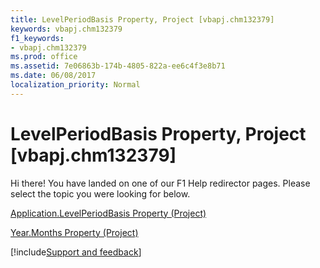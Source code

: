 ```yaml
---
title: LevelPeriodBasis Property, Project [vbapj.chm132379]
keywords: vbapj.chm132379
f1_keywords:
- vbapj.chm132379
ms.prod: office
ms.assetid: 7e06863b-174b-4805-822a-ee6c4f3e8b71
ms.date: 06/08/2017
localization_priority: Normal
---
```



# LevelPeriodBasis Property, Project [vbapj.chm132379]

Hi there! You have landed on one of our F1 Help redirector pages. Please select the topic you were looking for below.

[Application.LevelPeriodBasis Property (Project)](http://msdn.microsoft.com/library/24a13a72-8a3d-e59b-d912-6847f79019e1%28Office.15%29.aspx)

[Year.Months Property (Project)](http://msdn.microsoft.com/library/615a4f5c-bda7-f684-1c29-d8003badf3a8%28Office.15%29.aspx)

[!include[Support and feedback](~/includes/feedback-boilerplate.md)]